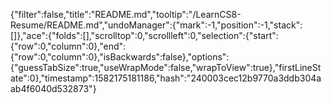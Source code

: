 {"filter":false,"title":"README.md","tooltip":"/LearnCS8-Resume/README.md","undoManager":{"mark":-1,"position":-1,"stack":[]},"ace":{"folds":[],"scrolltop":0,"scrollleft":0,"selection":{"start":{"row":0,"column":0},"end":{"row":0,"column":0},"isBackwards":false},"options":{"guessTabSize":true,"useWrapMode":false,"wrapToView":true},"firstLineState":0},"timestamp":1582175181186,"hash":"240003cec12b9770a3ddb304aab4f6040d532873"}
